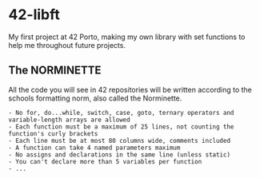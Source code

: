 # 42-libft
My first project at 42 Porto, making my own library with set functions to help me throughout future projects.

## The NORMINETTE
All the code you will see in 42 repositories will be written according to the schools formatting norm, also called the Norminette.

```
- No for, do...while, switch, case, goto, ternary operators and variable-length arrays are allowed
- Each function must be a maximum of 25 lines, not counting the function's curly brackets
- Each line must be at most 80 columns wide, comments included
- A function can take 4 named parameters maximum
- No assigns and declarations in the same line (unless static)
- You can't declare more than 5 variables per function
- ...
```
